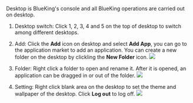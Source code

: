 Desktop is BlueKing's console and all BlueKing operations are carried out on desktop.

1. Desktop switch: Click 1, 2, 3, 4 and 5 on the top of desktop to switch among different desktops.

2. Add: Click the **Add** icon on desktop and select **Add App**, you can go to the application market to add an application. You can create a new folder on the desktop by clickling the **New Folder** icon.
![](https://qzonestyle.gtimg.cn/qzone/vas/opensns/res/img/zhuomian-01.png)

3. Folder: Right click a folder to open and rename it. After it is opened, an application can be dragged in or out of the folder.
![](https://qzonestyle.gtimg.cn/qzone/vas/opensns/res/img/zhuomian-02.png)

4. Setting: Right click blank area on the desktop to set the theme and wallpaper of the desktop. Click **Log out** to log off.
![](https://qzonestyle.gtimg.cn/qzone/vas/opensns/res/img/zhuomian-03.png)
